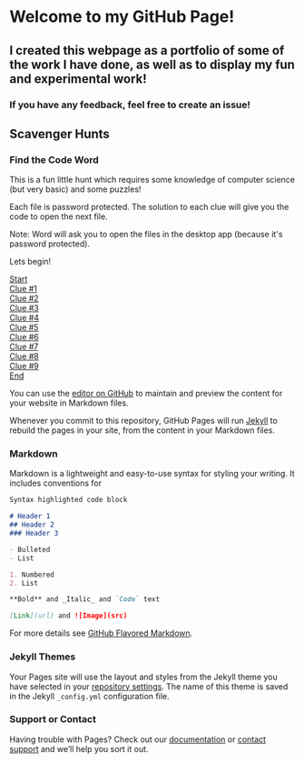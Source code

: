 # Welcome to my GitHub Page!
## I created this webpage as a portfolio of some of the work I have done, as well as to display my fun and experimental work!
### If you have any feedback, feel free to create an issue!

## Scavenger Hunts
### Find the Code Word
This is a fun little hunt which requires some knowledge of computer science (but very basic) and some puzzles!

Each file is password protected. The solution to each clue will give you the code to open the next file.

Note: Word will ask you to open the files in the desktop app (because it's password protected).

Lets begin!

<html>
    <a href="https://1drv.ms/w/s!AuVrWZ6QtlYdgStF_R9x_QNi_tVK?e=IB4b73" target="_blank">Start</a><br>
    <a href="https://1drv.ms/w/s!AuVrWZ6QtlYdgS4zwjFcZQGdVSqp?e=CZZxcq" target="_blank">Clue #1</a><br>
    <a href="https://1drv.ms/w/s!AuVrWZ6QtlYdgS8VLR9lf4pHWgS1?e=2cu65E" target="_blank">Clue #2</a><br>
    <a href="https://1drv.ms/w/s!AuVrWZ6QtlYdgTARf-oz_L_hkX1-?e=XO6Gk1" target="_blank">Clue #3</a><br>
    <a href="https://1drv.ms/w/s!AuVrWZ6QtlYdgTG41hQ3UE_Eg9i7?e=SjPJUN" target="_blank">Clue #4</a><br>
    <a href="https://1drv.ms/w/s!AuVrWZ6QtlYdgTLu7P3hA0m-J93S?e=YpOnub" target="_blank">Clue #5</a><br>
    <a href="https://1drv.ms/w/s!AuVrWZ6QtlYdgShy0iGeAVgPGBuB?e=it2iBY" target="_blank">Clue #6</a><br>
    <a href="https://1drv.ms/w/s!AuVrWZ6QtlYdgSdfjUE-rLaZzCz0?e=Ebs2qn" target="_blank">Clue #7</a><br>
    <a href="https://1drv.ms/w/s!AuVrWZ6QtlYdgSnP2Y1oaj2QJS3M?e=TPzeGw" target="_blank">Clue #8</a><br>
    <a href="https://1drv.ms/w/s!AuVrWZ6QtlYdgSqoMxOEkhEh_r8o?e=tEHwk6" target="_blank">Clue #9</a><br>
    <a href="https://1drv.ms/w/s!AuVrWZ6QtlYdgTWugCYqk9gRtWzp?e=yAlUoY" target="_blank">End</a><br>
</html>





You can use the [editor on GitHub](https://github.com/LakyG/LakyG.github.io/edit/master/README.md) to maintain and preview the content for your website in Markdown files.

Whenever you commit to this repository, GitHub Pages will run [Jekyll](https://jekyllrb.com/) to rebuild the pages in your site, from the content in your Markdown files.

### Markdown

Markdown is a lightweight and easy-to-use syntax for styling your writing. It includes conventions for

```markdown
Syntax highlighted code block

# Header 1
## Header 2
### Header 3

- Bulleted
- List

1. Numbered
2. List

**Bold** and _Italic_ and `Code` text

[Link](url) and ![Image](src)
```

For more details see [GitHub Flavored Markdown](https://guides.github.com/features/mastering-markdown/).

### Jekyll Themes

Your Pages site will use the layout and styles from the Jekyll theme you have selected in your [repository settings](https://github.com/LakyG/LakyG.github.io/settings). The name of this theme is saved in the Jekyll `_config.yml` configuration file.

### Support or Contact

Having trouble with Pages? Check out our [documentation](https://help.github.com/categories/github-pages-basics/) or [contact support](https://github.com/contact) and we’ll help you sort it out.

